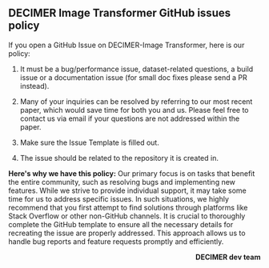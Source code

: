 ## DECIMER Image Transformer GitHub issues policy

If you open a GitHub Issue on DECIMER-Image Transformer, here is our policy:

1. It must be a bug/performance issue, dataset-related questions, a build issue or a documentation issue (for small doc fixes please send a PR instead).

2. Many of your inquiries can be resolved by referring to our most recent paper, which would save time for both you and us. Please feel free to contact us via email if your questions are not addressed within the paper.

3. Make sure the Issue Template is filled out.

4. The issue should be related to the repository it is created in.

**Here's why we have this policy:** Our primary focus is on tasks that benefit the entire community, such as resolving bugs and implementing new features. While we strive to provide individual support, it may take some time for us to address specific issues. In such situations, we highly recommend that you first attempt to find solutions through platforms like Stack Overflow or other non-GitHub channels. It is crucial to thoroughly complete the GitHub template to ensure all the necessary details for recreating the issue are properly addressed. This approach allows us to handle bug reports and feature requests promptly and efficiently.

**<div align="right">DECIMER dev team</div>**
